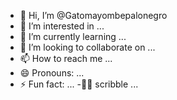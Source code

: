 - 👋 Hi, I’m @Gatomayombepalonegro
- 👀 I’m interested in ...
- 🌱 I’m currently learning ...
- 💞️ I’m looking to collaborate on ...
- 📫 How to reach me ...
- 😄 Pronouns: ...
- ⚡ Fun fact: ...
-✍🏿  scribble ...
<!---
Gatomayombepalonegro/Gatomayombepalonegro is a ✨ special ✨ repository because its `README.md` (this file) appears on your GitHub profile.
You can click the Preview link to take a look at your changes.
--->
